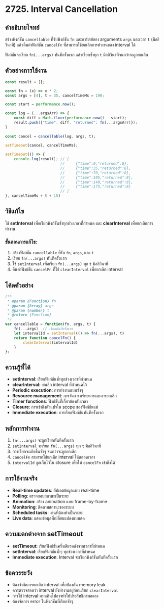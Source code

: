 # 2725. Interval Cancellation

## คำอธิบายโจทย์
สร้างฟังก์ชัน `cancellable` ที่รับฟังก์ชัน `fn` และอาร์เรย์ของ arguments `args` และเวลา `t` (มิลลิวินาที) แล้วคืนค่าฟังก์ชัน `cancelFn` ที่สามารถใช้ยกเลิกการทำงานของ interval ได้

ฟังก์ชันจะเรียก `fn(...args)` ทันทีครั้งแรก แล้วเรียกซ้ำทุก `t` มิลลิวินาทีจนกว่าจะถูกยกเลิก

## ตัวอย่างการใช้งาน
```javascript
const result = [];

const fn = (x) => x * 2;
const args = [4], t = 35, cancelTimeMs = 190;

const start = performance.now();

const log = (...argsArr) => {
    const diff = Math.floor(performance.now() - start);
    result.push({"time": diff, "returned": fn(...argsArr)});
}
       
const cancel = cancellable(log, args, t);

setTimeout(cancel, cancelTimeMs);
   
setTimeout(() => {
    console.log(result); // [
                         //     {"time":0,"returned":8},
                         //     {"time":35,"returned":8},
                         //     {"time":70,"returned":8},
                         //     {"time":105,"returned":8},
                         //     {"time":140,"returned":8},
                         //     {"time":175,"returned":8}
                         // ]
}, cancelTimeMs + t + 15)
```

## วิธีแก้ไข
ใช้ **setInterval** เพื่อเรียกฟังก์ชันซ้ำทุกช่วงเวลาที่กำหนด และ **clearInterval** เพื่อยกเลิกการทำงาน

### ขั้นตอนการแก้ไข:
1. สร้างฟังก์ชัน `cancellable` ที่รับ `fn`, `args`, และ `t`
2. เรียก `fn(...args)` ทันทีครั้งแรก
3. ใช้ `setInterval` เพื่อเรียก `fn(...args)` ทุก `t` มิลลิวินาที
4. คืนค่าฟังก์ชัน `cancelFn` ที่ใช้ `clearInterval` เพื่อยกเลิก interval

## โค้ดตัวอย่าง
```javascript
/**
 * @param {Function} fn
 * @param {Array} args
 * @param {number} t
 * @return {Function}
 */
var cancellable = function(fn, args, t) {
    fn(...args)  // เรียกทันทีครั้งแรก
    let intervalId = setInterval(() => fn(...args), t)
    return function cancelFn() {
        clearInterval(intervalId)
    } 
};
```

## ความรู้ที่ได้
- **setInterval**: เรียกฟังก์ชันซ้ำทุกช่วงเวลาที่กำหนด
- **clearInterval**: ยกเลิก interval ที่กำหนดไว้
- **Periodic execution**: การทำงานแบบซ้ำๆ
- **Resource management**: การจัดการทรัพยากรและการยกเลิก
- **Timer functions**: ฟังก์ชันที่เกี่ยวข้องกับเวลา
- **Closure**: การเข้าถึงตัวแปรใน scope ของฟังก์ชันแม่
- **Immediate execution**: การเรียกฟังก์ชันทันทีครั้งแรก

## หลักการทำงาน
1. `fn(...args)` จะถูกเรียกทันทีครั้งแรก
2. `setInterval` จะเรียก `fn(...args)` ทุก `t` มิลลิวินาที
3. การเรียกจะเกิดขึ้นซ้ำๆ จนกว่าจะถูกยกเลิก
4. `cancelFn` สามารถใช้ยกเลิก interval ได้ตลอดเวลา
5. `intervalId` ถูกเก็บไว้ใน closure เพื่อให้ `cancelFn` เข้าถึงได้

## การใช้งานจริง
- **Real-time updates**: อัปเดตข้อมูลแบบ real-time
- **Polling**: ตรวจสอบสถานะเป็นระยะ
- **Animation**: สร้าง animation แบบ frame-by-frame
- **Monitoring**: ติดตามสถานะของระบบ
- **Scheduled tasks**: งานที่ต้องทำเป็นระยะ
- **Live data**: แสดงข้อมูลที่เปลี่ยนแปลงแบบสด

## ความแตกต่างจาก setTimeout
- **setTimeout**: เรียกฟังก์ชันครั้งเดียวหลังจากเวลาที่กำหนด
- **setInterval**: เรียกฟังก์ชันซ้ำๆ ทุกช่วงเวลาที่กำหนด
- **Immediate execution**: Interval จะเรียกฟังก์ชันทันทีครั้งแรก

## ข้อควรระวัง
- ต้องจำกัดการยกเลิก interval เพื่อป้องกัน memory leak
- ควรตรวจสอบว่า interval ยังทำงานอยู่ก่อนเรียก `clearInterval`
- การใช้ interval มากเกินไปอาจทำให้ประสิทธิภาพลดลง
- ต้องจัดการ error ในฟังก์ชันที่เรียกซ้ำๆ
